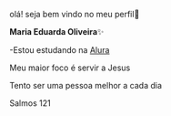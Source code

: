 olá! seja bem vindo no meu perfil🥰

**Maria Eduarda Oliveira**✨️

-Estou estudando na [Alura](https://www.alura.com.br/)

Meu maior foco é servir a Jesus

Tento ser uma pessoa melhor a cada dia 

Salmos 121
